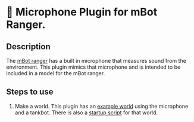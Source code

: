 # 🤖 Microphone Plugin for mBot Ranger.
## Description
The [mBot ranger](https://www.makeblock.com/steam-kits/mbot-ranger) has a built in microphone that measures sound from the environment. This plugin mimics that microphone and is intended to be included in a model for the mBot ranger.
## Steps to use
1. Make a world. This plugin has an [example world](../../worlds/project.world) using the microphone and a tankbot. There is also a [startup script](../../world.sh) for that world.
